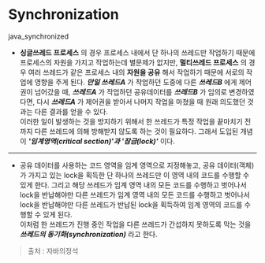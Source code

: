 # Synchronization
 java_synchronized
* __싱글쓰레드 프로세스__ 의 경우 프로세스 내에서 단 하나의 쓰레드만 작업하기 때문에 프로세스의 자원을 가지고 작업하는데 별문제가 없지만, __멀티쓰레드 프로세스__ 의 경우 여러 쓰레드가 같은 프로세스 내의 __자원을 공유__ 해서 작업하기 때문에 서로의 작업에 영향을 주게 된다. ___만일 쓰레드A___ 가 작업하던 도중에 다른 ___쓰레드B___ 에게 제어권이 넘어갔을 때, ___쓰레드A___ 가 작업하던 공유데이터를 ___쓰레드B___ 가 임의로 변경하였다면, 다시 ___쓰레드A___ 가 제어권을 받아서 나머지 작업을 마쳤을 때 원래 의도했던 것과는 다른 결과를 얻을 수 있다.  
이러한 일이 발생하는 것을 방지하기 위해서 한 쓰레드가 특정 작업을 끝마치기 전까지 다른 쓰레드에 의해 방해받지 않도록 하는 것이 필요하다. 그래서 도입된 개념이 ___'임계영역(critical section)'과 '잠금(lock)'___ 이다.  
***
* 공유 데이터를 사용하는 코드 영역을 임계 영역으로 지정해놓고, 공유 데이터(객체)가 가지고 있는 lock을 획득한 단 하나의 쓰레드만 이 영역 내의 코드를 수행할 수 있게 한다. 그리고 해당 쓰레드가 임계 영역 내의 모든 코드를 수행하고 벗어나서 lock을 반납해야만 다른 쓰레드가 임계 영역 내의 모든 코드를 수행하고 벗어나서 lock을 반납해야만 다른 쓰레드가 반납된 lock을 획득하여 임계 영역의 코드를 수행할 수 있게 된다.  
이처럼 한 쓰레드가 진행 중인 작업을 다른 쓰레드가 간섭하지 못하도록 막는 것을 ___쓰레드의 동기화(synchronization)___ 라고 한다.
>출처 : 자바의정석
